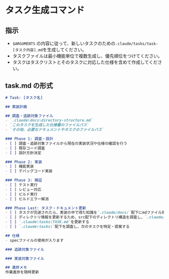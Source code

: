 # タスク生成コマンド

## 指示
- `$ARGUMENTS` の内容に従って、新しいタスクのための`.claude/tasks/task-[タスク内容].md`を生成してください。
- タスクファイルは最小機能単位で複数生成し、優先順位をつけてください。
- タスクはタスクリストとそのタスクに対応した仕様を含めて作成してください。

## task.md の形式
```markdown
# Task: [タスク名]

## 実装計画

## 調査・追跡対象ファイル
- `.claude\docs\directory-structure.md`
- `このタスクを生成した仕様書のファイルパス`
- `その他、必要なドキュメントやタスクのファイルパス`

### Phase 1: 調査・設計
- [ ] 調査・追跡対象ファイルから現在の実装状況や仕様の確認を行う
- [ ] 既存コード調査
- [ ] 設計方針決定

### Phase 2: 実装
- [ ] 機能実装
- [ ] デバッグコード実装

### Phase 3: 検証
- [ ] テスト実行
- [ ] レビュー対応
- [ ] ビルド実行
- [ ] ビルドエラー解消

### Phase Last: タスク・ドキュメント更新
- [ ] タスクが完遂されたら、実装の中で得た知識を`.claude/docs/`配下にmdファイル形式で記載する
- [ ] ディレクトリ情報を更新するため、src配下のディレクトリ構造を調査し、`.claude/docs/directory-structure.md`ファイルを更新する
- [ ] `.claude\tasks\TASK.md`を更新する
- [ ] `.claude\tasks\`配下を調査し、次のタスクを特定・提案する

## 仕様
- specファイルの使用が入ります

### 追跡対象ファイル

### 実装対象ファイル

## 進捗メモ
作業進捗を随時更新